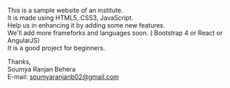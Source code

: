 This is a sample website of an institute.<br>
It is made using HTML5, CSS3, JavaScript.<br>
Help us in enhancing it by adding some new features.<br>
We'll add more frameforks and languages soon. ( Bootstrap 4 or React or AngularJS)<br>
It is a good project for beginners.<br>

Thanks,<br>
Soumya Ranjan Behera<br>
E-mail: soumyaranjanb02@gmail.com
